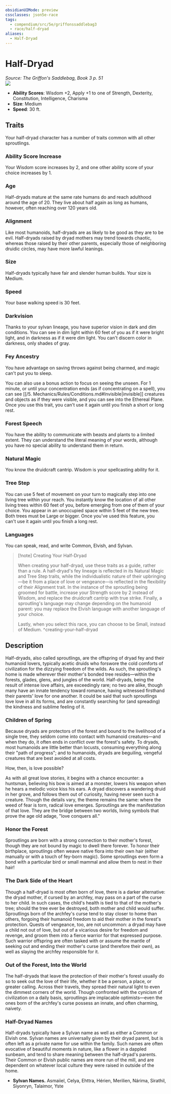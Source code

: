 ```yaml
---
obsidianUIMode: preview
cssclasses: json5e-race
tags:
  - compendium/src/5e/griffonssaddlebag3
  - race/half-dryad
aliases:
  - Half-Dryad
---
```

# Half-Dryad
*Source: The Griffon's Saddlebag, Book 3 p. 51*  
![](https://raw.githubusercontent.com/TheGiddyLimit/homebrew-img/main/img/GriffonsSaddlebag3/Half-Dryad.webp#right)  

- **Ability Scores**: Wisdom +2, Apply +1 to one of Strength, Dexterity, Constitution, Intelligence, Charisma
- **Size**: Medium
- **Speed**: 30 ft.

## Traits

Your half-dryad character has a number of traits common with all other sproutlings.

### Ability Score Increase

Your Wisdom score increases by 2, and one other ability score of your choice increases by 1.

### Age

Half-dryads mature at the same rate humans do and reach adulthood around the age of 20. They live about half again as long as humans, however, often reaching over 120 years old.

### Alignment

Like most humanoids, half-dryads are as likely to be good as they are to be evil. Half-dryads raised by dryad mothers may trend towards chaotic, whereas those raised by their other parents, especially those of neighboring druidic circles, may have more lawful leanings.

### Size

Half-dryads typically have fair and slender human builds. Your size is Medium.

### Speed

Your base walking speed is 30 feet.

### Darkvision

Thanks to your sylvan lineage, you have superior vision in dark and dim conditions. You can see in dim light within 60 feet of you as if it were bright light, and in darkness as if it were dim light. You can't discern color in darkness, only shades of gray.

### Fey Ancestry

You have advantage on saving throws against being charmed, and magic can't put you to sleep.

You can also use a bonus action to focus on seeing the unseen. For 1 minute, or until your concentration ends (as if concentrating on a spell), you can see [[/5. Mechanics/Rules/Conditions.md#Invisible\|invisible]] creatures and objects as if they were visible, and you can see into the Ethereal Plane. Once you use this trait, you can't use it again until you finish a short or long rest.

### Forest Speech

You have the ability to communicate with beasts and plants to a limited extent. They can understand the literal meaning of your words, although you have no special ability to understand them in return.

### Natural Magic

You know the druidcraft cantrip. Wisdom is your spellcasting ability for it.

### Tree Step

You can use 5 feet of movement on your turn to magically step into one living tree within your reach. You instantly know the location of all other living trees within 60 feet of you, before emerging from one of them of your choice. You appear in an unoccupied space within 5 feet of the new tree. Both trees must be Large or bigger. Once you've used this feature, you can't use it again until you finish a long rest.

### Languages

You can speak, read, and write Common, Elvish, and Sylvan.

> [!note] Creating Your Half-Dryad
> 
> When creating your half-dryad, use these traits as a guide, rather than a rule. A half-dryad's fey lineage is reflected in its Natural Magic and Tree Step traits, while the individualistic nature of their upbringing—be it from a place of love or vengeance—is reflected in the flexibility of their Alignment trait. In the instance of the sproutling being groomed for battle, increase your Strength score by 2 instead of Wisdom, and replace the druidcraft cantrip with true strike. Finally, a sproutling's language may change depending on the humanoid parent: you may replace the Elvish language with another language of your choice.
> 
> Lastly, when you select this race, you can choose to be Small, instead of Medium.
^creating-your-half-dryad

## Description

Half-dryads, also called sproutlings, are the offspring of dryad fey and their humanoid lovers, typically acetic druids who forswore the cold comforts of civilization for the dizzying freedom of the wilds. As such, the sproutling's home is made wherever their mother's bonded tree resides—within the forests, glades, glens, and jungles of the world. Half-dryads, being the result of intense love affairs, are exceedingly rare; no two are alike, though many have an innate tendency toward romance, having witnessed firsthand their parents' love for one another. It could be said that such sproutlings love love in all its forms, and are constantly searching for (and spreading) the kindness and sublime feeling of it.

### Children of Spring

Because dryads are protectors of the forest and bound to the livelihood of a single tree, they seldom come into contact with humanoid creatures—and when they do, it often ends in conflict over the forest's safety. To dryads, most humanoids are little better than locusts, consuming everything along their "path of progress"; and to humanoids, dryads are beguiling, vengeful creatures that are best avoided at all costs.

How, then, is love possible?

As with all great love stories, it begins with a chance encounter: a huntsman, believing his bow is aimed at a monster, lowers his weapon when he hears a melodic voice kiss his ears. A dryad discovers a wandering druid in her grove, and follows them out of curiosity, having never seen such a creature. Though the details vary, the theme remains the same: where the weed of fear is torn, radical love emerges. Sproutlings are the manifestation of that love. They are the bridge between two worlds, living symbols that prove the age old adage, "love conquers all."

### Honor the Forest

Sproutlings are born with a strong connection to their mother's forest, though they are not bound by magic to dwell there forever. To honor their birthplace, sproutlings often weave native flora into their own hair (either manually or with a touch of fey-born magic). Some sproutlings even form a bond with a particular bird or small mammal and allow them to nest in their hair!

### The Dark Side of the Heart

Though a half-dryad is most often born of love, there is a darker alternative: the dryad mother, if cursed by an archfey, may pass on a part of the curse to her child. In such cases, the child's health is tied to that of the mother's tree; should the tree ever be destroyed, both mother and child would suffer. Sproutlings born of the archfey's curse tend to stay closer to home than others, forgoing their humanoid freedom to aid their mother in the forest's protection. Quests of vengeance, too, are not uncommon: a dryad may have a child not out of love, but out of a vicarious desire for freedom and revenge, and groom them into a fierce warrior for that expressed purpose. Such warrior offspring are often tasked with or assume the mantle of seeking out and ending their mother's curse (and therefore their own), as well as slaying the archfey responsible for it.

### Out of the Forest, Into the World

The half-dryads that leave the protection of their mother's forest usually do so to seek out the love of their life, whether it be a person, a place, or greater calling. Across their travels, they spread their natural light to even the dimmest corners of the world. Though confronted with the cynicism of civilization on a daily basis, sproutlings are implacable optimists—even the ones born of the archfey's curse possess an innate, and often charming, naivety.

### Half-Dryad Names

Half-dryads typically have a Sylvan name as well as either a Common or Elvish one. Sylvan names are universally given by their dryad parent, but is often left as a private name for use within the family. Such names are often evocative of beautiful moments in nature, like a flower in a dappled sunbeam, and tend to share meaning between the half-dryad's parents. Their Common or Elvish public names are more run of the mill, and are dependent on whatever local culture they were raised in outside of the home.

- **Sylvan Names.** Asmaiiel, Celya, Ehttra, Hérien, Merilien, Nárima, Sirathil, Siyonryn, Talaimor, Yste

